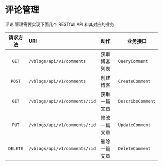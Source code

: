 # 评论管理


评论 管理需要实现下面几个 RESTfull API 和其对应的业务


|   请求方法   | URI                           | 动作     | 业务接口              |
|:--------:|:------------------------------|:-------|-------------------|
|  `GET`   | `/vblogs/api/v1/comments`     | 获取博客列表 | `QueryComment`    |
|  `POST`  | `/vblogs/api/v1/comments`     | 创建博客   | `CreateComment`   |
|  `GET`   | `/vblogs/api/v1/comments/:id` | 获取一篇文章 | `DescribeComment` |
|  `PUT`   | `/vblogs/api/v1/comments/:id` | 修改一篇文章 | `UpdateComment`   |
| `DELETE` | `/vblogs/api/v1/comments/:id` | 删除一篇文章 | `DeleteComment`   |



